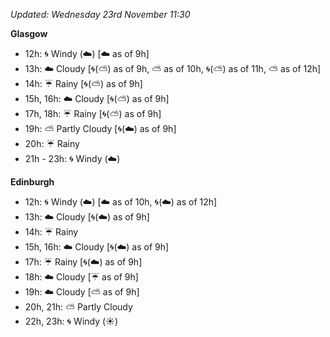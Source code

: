 *Updated: Wednesday 23rd November 11:30*

**Glasgow**

* 12h: :cyclone: Windy (:cloud:) [:cloud: as of 9h]
* 13h: :cloud: Cloudy [:cyclone:(:partly_sunny:) as of 9h, :partly_sunny: as of 10h, :cyclone:(:partly_sunny:) as of 11h, :partly_sunny: as of 12h]
* 14h: :umbrella: Rainy [:cyclone:(:partly_sunny:) as of 9h]
* 15h, 16h: :cloud: Cloudy [:cyclone:(:partly_sunny:) as of 9h]
* 17h, 18h: :umbrella: Rainy [:cyclone:(:partly_sunny:) as of 9h]
* 19h: :partly_sunny: Partly Cloudy [:cyclone:(:cloud:) as of 9h]
* 20h: :umbrella: Rainy
* 21h - 23h: :cyclone: Windy (:cloud:)

**Edinburgh**

* 12h: :cyclone: Windy (:cloud:) [:cloud: as of 10h, :cyclone:(:cloud:) as of 12h]
* 13h: :cloud: Cloudy [:cyclone:(:cloud:) as of 9h]
* 14h: :umbrella: Rainy
* 15h, 16h: :cloud: Cloudy [:cyclone:(:cloud:) as of 9h]
* 17h: :umbrella: Rainy [:cyclone:(:cloud:) as of 9h]
* 18h: :cloud: Cloudy [:umbrella: as of 9h]
* 19h: :cloud: Cloudy [:partly_sunny: as of 9h]
* 20h, 21h: :partly_sunny: Partly Cloudy
* 22h, 23h: :cyclone: Windy (:sunny:)
